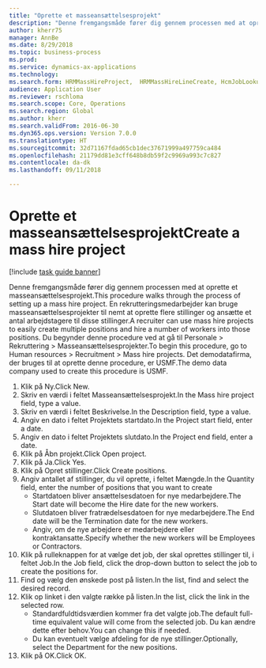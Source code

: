 ```yaml
--- 
title: "Oprette et masseansættelsesprojekt"
description: "Denne fremgangsmåde fører dig gennem processen med at oprette et masseansættelsesprojekt."
author: kherr75
manager: AnnBe
ms.date: 8/29/2018
ms.topic: business-process
ms.prod: 
ms.service: dynamics-ax-applications
ms.technology: 
ms.search.form: HRMMassHireProject,  HRMMassHireLineCreate, HcmJobLookup
audience: Application User
ms.reviewer: rschloma
ms.search.scope: Core, Operations
ms.search.region: Global
ms.author: kherr
ms.search.validFrom: 2016-06-30
ms.dyn365.ops.version: Version 7.0.0
ms.translationtype: HT
ms.sourcegitcommit: 32d71167fdad65cb1dec37671999a497759ca484
ms.openlocfilehash: 21179dd81e3cff648b8db59f2c9969a993c7c827
ms.contentlocale: da-dk
ms.lasthandoff: 09/11/2018

---
```

# <a name="create-a-mass-hire-project"></a><span data-ttu-id="d747f-103">Oprette et masseansættelsesprojekt</span><span class="sxs-lookup"><span data-stu-id="d747f-103">Create a mass hire project</span></span>

[!include [task guide banner](../../includes/task-guide-banner.md)]

<span data-ttu-id="d747f-104">Denne fremgangsmåde fører dig gennem processen med at oprette et masseansættelsesprojekt.</span><span class="sxs-lookup"><span data-stu-id="d747f-104">This procedure walks through the process of setting up a mass hire project.</span></span> <span data-ttu-id="d747f-105">En rekrutteringsmedarbejder kan bruge masseansættelsesprojekter til nemt at oprette flere stillinger og ansætte et antal arbejdstagere til disse stillinger.</span><span class="sxs-lookup"><span data-stu-id="d747f-105">A recruiter can use mass hire projects to easily create multiple positions and hire a number of workers into those positions.</span></span> <span data-ttu-id="d747f-106">Du begynder denne procedure ved at gå til Personale > Rekruttering > Masseansættelsesprojekter.</span><span class="sxs-lookup"><span data-stu-id="d747f-106">To begin this procedure, go to Human resources > Recruitment > Mass hire projects.</span></span> <span data-ttu-id="d747f-107">Det demodatafirma, der bruges til at oprette denne procedure, er USMF.</span><span class="sxs-lookup"><span data-stu-id="d747f-107">The demo data company used to create this procedure is USMF.</span></span>

1. <span data-ttu-id="d747f-108">Klik på Ny.</span><span class="sxs-lookup"><span data-stu-id="d747f-108">Click New.</span></span>
2. <span data-ttu-id="d747f-109">Skriv en værdi i feltet Masseansættelsesprojekt.</span><span class="sxs-lookup"><span data-stu-id="d747f-109">In the Mass hire project field, type a value.</span></span>
3. <span data-ttu-id="d747f-110">Skriv en værdi i feltet Beskrivelse.</span><span class="sxs-lookup"><span data-stu-id="d747f-110">In the Description field, type a value.</span></span>
4. <span data-ttu-id="d747f-111">Angiv en dato i feltet Projektets startdato.</span><span class="sxs-lookup"><span data-stu-id="d747f-111">In the Project start field, enter a date.</span></span>
5. <span data-ttu-id="d747f-112">Angiv en dato i feltet Projektets slutdato.</span><span class="sxs-lookup"><span data-stu-id="d747f-112">In the Project end field, enter a date.</span></span>
6. <span data-ttu-id="d747f-113">Klik på Åbn projekt.</span><span class="sxs-lookup"><span data-stu-id="d747f-113">Click Open project.</span></span>
7. <span data-ttu-id="d747f-114">Klik på Ja.</span><span class="sxs-lookup"><span data-stu-id="d747f-114">Click Yes.</span></span>
8. <span data-ttu-id="d747f-115">Klik på Opret stillinger.</span><span class="sxs-lookup"><span data-stu-id="d747f-115">Click Create positions.</span></span>
9. <span data-ttu-id="d747f-116">Angiv antallet af stillinger, du vil oprette, i feltet Mængde.</span><span class="sxs-lookup"><span data-stu-id="d747f-116">In the Quantity field, enter the number of positions that you want to create</span></span>
    * <span data-ttu-id="d747f-117">Startdatoen bliver ansættelsesdatoen for nye medarbejdere.</span><span class="sxs-lookup"><span data-stu-id="d747f-117">The Start date will become the Hire date for the new workers.</span></span>  
    * <span data-ttu-id="d747f-118">Slutdatoen bliver fratrædelsesdatoen for nye medarbejdere.</span><span class="sxs-lookup"><span data-stu-id="d747f-118">The End date will be the Termination date for the new workers.</span></span>  
    * <span data-ttu-id="d747f-119">Angiv, om de nye arbejdere er medarbejdere eller kontraktansatte.</span><span class="sxs-lookup"><span data-stu-id="d747f-119">Specify whether the new workers will be Employees or Contractors.</span></span>  
10. <span data-ttu-id="d747f-120">Klik på rulleknappen for at vælge det job, der skal oprettes stillinger til, i feltet Job.</span><span class="sxs-lookup"><span data-stu-id="d747f-120">In the Job field, click the drop-down button to select the job to create the positions for.</span></span>
11. <span data-ttu-id="d747f-121">Find og vælg den ønskede post på listen.</span><span class="sxs-lookup"><span data-stu-id="d747f-121">In the list, find and select the desired record.</span></span>
12. <span data-ttu-id="d747f-122">Klik op linket i den valgte række på listen.</span><span class="sxs-lookup"><span data-stu-id="d747f-122">In the list, click the link in the selected row.</span></span>
    * <span data-ttu-id="d747f-123">Standardfuldtidsværdien kommer fra det valgte job.</span><span class="sxs-lookup"><span data-stu-id="d747f-123">The default full-time equivalent value will come from the selected job.</span></span> <span data-ttu-id="d747f-124">Du kan ændre dette efter behov.</span><span class="sxs-lookup"><span data-stu-id="d747f-124">You can change this if needed.</span></span>  
    * <span data-ttu-id="d747f-125">Du kan eventuelt vælge afdeling for de nye stillinger.</span><span class="sxs-lookup"><span data-stu-id="d747f-125">Optionally, select the Department for the new positions.</span></span>  
13. <span data-ttu-id="d747f-126">Klik på OK.</span><span class="sxs-lookup"><span data-stu-id="d747f-126">Click OK.</span></span>


